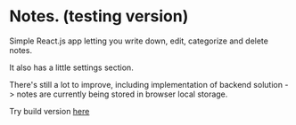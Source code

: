 # Notes. (testing version)

Simple React.js app letting you write down, edit, categorize and delete notes.

It also has a little settings section.

There's still a lot to improve, including implementation of backend solution -> notes are currently being stored in browser local storage.

Try build version [here](http://www.radek.tech/apps/notes/index.html)
